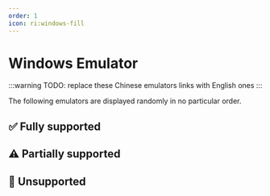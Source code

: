 ```yaml
---
order: 1
icon: ri:windows-fill
---
```


# Windows Emulator

:::warning
TODO: replace these Chinese emulators links with English ones
:::

The following emulators are displayed randomly in no particular order.

<script setup>
import MarkdownIt from 'markdown-it'
import MarkdownItAnchor from 'markdown-it-anchor'

const shuffleArray = (array) => {
    for (let i = array.length - 1; i > 0; i--) {
        const j = Math.floor(Math.random() * (i + 1));
        [array[i], array[j]] = [array[j], array[i]];
    }
    return array;
}

const fullySupport = shuffleArray([
    {
        name: 'Bluestacks 5',
        link: 'https://www.bluestacks.com/',
        note: 'Fully compatible. Need to turn on `Allow ADB connections` in the emulator `Settings` - `Engine Settings`. Known to be compatible with Hyper-V.\n\n- Recommended to download [Offline Installer](https://support.bluestacks.com/hc/en-us/articles/4402611273485-BlueStacks-5-offline-installer) to avoid slow and bundled installation; recommend installing [Android 11](https://support.bluestacks.com/hc/en-us/articles/4402611273485-BlueStacks-5-offline-installer#:~:text=To%20install%20BlueStacks%205%20Android%2011) version; to uninstall it, please use the official [Uninstall Tool](https://support.bluestacks.com/hc/en-us/articles/360057724751-How-to-uninstall-BlueStacks-5-BlueStacks-X-and-BlueStacks-Services-completely-from-your-PC) to get rid of the residue.\n- If the adb port number keeps changing irregularly and is different every time you start it, it may be because your computer has [Hyper-V](https://support.bluestacks.com/hc/en-us/articles/4415238471053-System-requirements-for-BlueStacks-5-on-Hyper-V-enabled-Windows-10-and-11) enabled. MAA will now try to automatically read the port number within the Blue Stacker emulator configuration file, if this does not work/you have a need to multi-open/have more than one emulator kernel installed, please refer to the [Connection (TODO)](../connection.html#the-port-number-of-bluestack-emulator-hyper-v-is-different-every-time-it-is-started) to make changes. Since Hyper-V runs as administrator, operations that don\'t involve adb such as auto-shutdown of the emulator, auto-detect connection, etc. also need to run MAA as administrator.',
    },
    {
        name: 'MuMu Emulator 12',
        link: 'https://mumu.163.com/',
        note: 'Fully compatible, with additional support for the [Screenshot Enhanced Mode](../connection.html#mumu-screenshot-enhanced-mode). Known to be compatible with Hyper-V.\n\n- The "Exit emulator when done" function may occasionally be abnormal, if you encounter it, please contact MuMu official for feedback.\n- You need to check the port information of the corresponding instance through the ADB button of MuMu 12 Multiple Opener when you open more than one instance, and change the port number of the connection address in MAA `Settings` - `Connection Settings` to the corresponding port.',
    },
    {
        name: 'LDPlayer',
        link: 'https://www.ldmnq.com/',
        note: 'Fully compatible, with additional support for the [Screenshot Enhanced Mode](../connection.html#ld-screenshot-enhanced-mode). Known to be compatible with Hyper-V.\n\n- LDPlayer 9 installer will automatically and silently disable Hyper-V during the installation process. Please pay attention if you have related needs.',
    },
    {
        name: 'Nox',
        link: 'https://www.yeshen.com/',
        note: 'Fully compatible, but less tested. Known to be compatible with Hyper-V.',
    },
    {
        name: 'Memu',
        link: 'https://www.xyaz.cn/',
        note: 'Fully compatible, but less tested.',
    },
]);

const partiallySupport = shuffleArray([
    {
        name: 'MuMu Emulator 6',
        link: 'https://mumu.163.com/update/win/',
        note: 'Support has been dropped since MAA v5.1.0 and NetEase has stopped maintaining it on 15-08-2023.\n\n- No longer support auto-detect connection, need to use generic connection configuration and manually configure adb path and connection address.\n- Need to run `Forced Replacement of ADB` in `Settings` - `Connection` to use efficient touch modes such as Minitouch, MaaTouch.\n- You need to run MAA with administrator privileges to use the "Exit Emulator When Done" function.\n- MuMu 6 default resolution is not supported, you need to change it to `1280x720`, `1920x1080`, `2560x1440` and other 16:9 ratio.\n- MuMu 6 multi-open uses the same adb port, so it can\'t support multi-open MuMu 6.',
    },
    {
        name: 'Windows Subsystem for Android™️',
        link: 'https://learn.microsoft.com/en-us/windows/android/wsa/',
        note: 'Support has been dropped since MAA v5.2.0 and will be discontinued by Microsoft on 05-03-2025.\n\n- Requires the use of [custom connection](../details.html#Custom connection) is required.\n- WSA 2204 or later (the version number is in the `About` page of the subsystem settings), select `Common Configuration` for the connection configuration.\n- WSA 2203 or older (the version number is at the top of the subsystem setup page), for the connection configuration select `WSA Older Versions`.\n- Since this software only supports 720p or higher `16:9` resolution better, please manually drag the window size as close to the 16:9 ratio as possible. (If your monitor is 16:9, you can press `F11` to go full screen).\n- Please try to make sure that Arknights is in the foreground and no other Android apps are running in the foreground at the same time, otherwise it may cause the game to pause or the task recognition error.\n- WSA\'s screenshots often somehow capture a white screen, resulting in recognition of abnormalities, or not recommended to use.',
    },
    {
        name: 'AVD',
        link: 'https://developer.android.com/studio/run/managing-avds',
        note: 'Theoretical support.\n\n- Starting from Android 10, Minitouch is no longer available when SELinux is in `Enforcing` mode, please switch to other touch modes, or switch SELinux **temporary** to `Permissive` mode.\n- AVD is made for debugging, it is more recommended to use other emulators designed for gaming.',
    },
    {
        name: 'Google Play Games (Developer)',
        link: 'https://developer.android.com/games/playgames/emulator?hl=zh-cn',
        note: 'Theoretical support. Hyper-V must be enabled, and a Google account must be logged in.\n\n- You need to use [custom connection](../connection.html) to connect, the ADB port is `6520`.\n- Due to the SELinux policy of Android 10 and later versions, Minitouch cannot work properly, please switch to other touch modes.\n- The first connection after each emulator startup will fail, you need to check `Attempt to kill and restart ADB process after connection failure`.',
    },
]);

const notSupport = shuffleArray([
    {
        name: 'Google Play Games',
        link: 'https://play.google.com/googleplaygames',
        note: 'Not supported, [Consumer Client](https://developer.android.com/games/playgames/pg-emulator#installing-game-consumer) cannot use ADB.',
    },
]);

const md = new MarkdownIt();
md.use(MarkdownItAnchor);

const fullySupportHtml = md.render(fullySupport.map(simulator => `
### ✅ ${simulator.link ? `[${simulator.name}](${simulator.link})` : simulator.name}
${simulator.note}
`).join(''));
const partiallySupportHtml = md.render(partiallySupport.map(simulator => `
### ⚠️ ${simulator.link ? `[${simulator.name}](${simulator.link})` : simulator.name}
${simulator.note}
`).join(''));
const notSupportHtml = md.render(notSupport.map(simulator => `
### 🚫 ${simulator.link ? `[${simulator.name}](${simulator.link})` : simulator.name}
${simulator.note}
`).join(''));
</script>

## ✅ Fully supported

<ClientOnly><div v-html="fullySupportHtml"></div></ClientOnly>

## ⚠️ Partially supported

<ClientOnly><div v-html="partiallySupportHtml"></div></ClientOnly>

## 🚫 Unsupported

<ClientOnly><div v-html="notSupportHtml"></div></ClientOnly>
